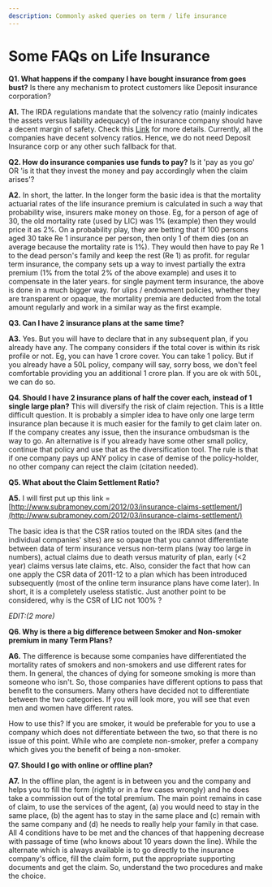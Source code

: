 ```yaml
---
description: Commonly asked queries on term / life insurance
---
```


# Some FAQs on Life Insurance

**Q1. What happens if the company I have bought insurance from goes bust?** Is there any mechanism to protect customers like Deposit insurance corporation?

**A1.** The IRDA regulations mandate that the solvency ratio \(mainly indicates the assets versus liability adequacy\) of the insurance company should have a decent margin of safety. Check this [Link](http://archive.indianexpress.com/news/insurance-the-risk-factor/1071108/0) for more details. Currently, all the companies have decent solvency ratios. Hence, we do not need Deposit Insurance corp or any other such fallback for that.

**Q2. How do insurance companies use funds to pay?** Is it 'pay as you go' OR 'is it that they invest the money and pay accordingly when the claim arises'?

**A2.** In short, the latter. In the longer form the basic idea is that the mortality actuarial rates of the life insurance premium is calculated in such a way that probability wise, insurers make money on those. Eg, for a person of age of 30, the old mortality rate \(used by LIC\) was 1% \(example\) then they would price it as 2%. On a probability play, they are betting that if 100 persons aged 30 take Re 1 insurance per person, then only 1 of them dies \(on an average because the mortality rate is 1%\). They would then have to pay Re 1 to the dead person's family and keep the rest \(Re 1\) as profit. for regular term insurance, the company sets up a way to invest partially the extra premium \(1% from the total 2% of the above example\) and uses it to compensate in the later years. for single payment term insurance, the above is done in a much bigger way. for ulips / endowment policies, whether they are transparent or opaque, the mortality premia are deducted from the total amount regularly and work in a similar way as the first example.

**Q3. Can I have 2 insurance plans at the same time?**

**A3.** Yes. But you will have to declare that in any subsequent plan, if you already have any. The company considers if the total cover is within its risk profile or not. Eg, you can have 1 crore cover. You can take 1 policy. But if you already have a 50L policy, company will say, sorry boss, we don't feel comfortable providing you an additional 1 crore plan. If you are ok with 50L, we can do so.

**Q4. Should I have 2 insurance plans of half the cover each, instead of 1 single large plan?** This will diversify the risk of claim rejection. This is a little difficult question. It is probably a simpler idea to have only one large term insurance plan because it is much easier for the family to get claim later on. If the company creates any issue, then the insurance ombudsman is the way to go. An alternative is if you already have some other small policy, continue that policy and use that as the diversification tool. The rule is that if one company pays up ANY policy in case of demise of the policy-holder, no other company can reject the claim \(citation needed\).

**Q5. What about the Claim Settlement Ratio?**

**A5.** I will first put up this link = [http://www.subramoney.com/2012/03/insurance-claims-settlement/](http://www.subramoney.com/2012/03/insurance-claims-settlement/)

The basic idea is that the CSR ratios touted on the IRDA sites \(and the individual companies' sites\) are so opaque that you cannot differentiate between data of term insurance versus non-term plans \(way too large in numbers\), actual claims due to death versus maturity of plan, early \(&lt;2 year\) claims versus late claims, etc. Also, consider the fact that how can one apply the CSR data of 2011-12 to a plan which has been introduced subsequently \(most of the online term insurance plans have come later\). In short, it is a completely useless statistic. Just another point to be considered, why is the CSR of LIC not 100% ?

_EDIT:\(2 more\)_

**Q6. Why is there a big difference between Smoker and Non-smoker premium in many Term Plans?**

**A6.** The difference is because some companies have differentiated the mortality rates of smokers and non-smokers and use different rates for them. In general, the chances of dying for someone smoking is more than someone who isn't. So, those companies have different options to pass that benefit to the consumers. Many others have decided not to differentiate between the two categories. If you will look more, you will see that even men and women have different rates.

How to use this? If you are smoker, it would be preferable for you to use a company which does not differentiate between the two, so that there is no issue of this point. While who are complete non-smoker, prefer a company which gives you the benefit of being a non-smoker.

**Q7. Should I go with online or offline plan?**

**A7.** In the offline plan, the agent is in between you and the company and helps you to fill the form \(rightly or in a few cases wrongly\) and he does take a commission out of the total premium. The main point remains in case of claim, to use the services of the agent, \(a\) you would need to stay in the same place, \(b\) the agent has to stay in the same place and \(c\) remain with the same company and \(d\) he needs to really help your family in that case. All 4 conditions have to be met and the chances of that happening decrease with passage of time \(who knows about 10 years down the line\). While the alternate which is always available is to go directly to the insurance company's office, fill the claim form, put the appropriate supporting documents and get the claim. So, understand the two procedures and make the choice.

